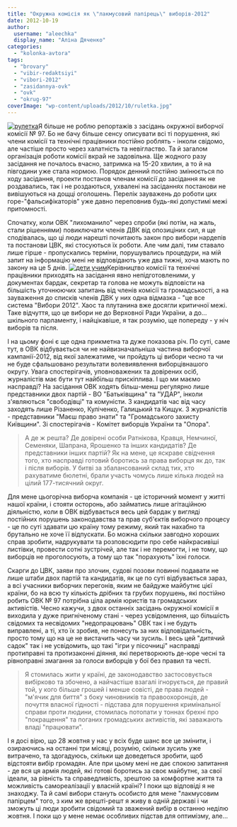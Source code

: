 ```yaml
---
title: "Окружна комісія як \"лакмусовий папірець\" виборів-2012"
date: 2012-10-19
author: 
  username: "aleechka"
  display_name: "Аліна Дяченко"
categories: 
  - "kolonka-avtora"
tags: 
  - "brovary"
  - "vibir-redaktsiyi"
  - "vibori-2012"
  - "zasidannya-ovk"
  - "ovk"
  - "okrug-97"
coverImage: "wp-content/uploads/2012/10/ruletka.jpg"
---
```


[![](https://mpz.brovary.org/wp-content/uploads/2012/10/ruletka.jpg "рулетка")](https://mpz.brovary.org/wp-content/uploads/2012/10/ruletka.jpg)Я більше не роблю репортажів з засідань окружної виборчої комісії № 97. Бо не бачу більше сенсу описувати всі ті порушення, які члени комісії та технічні працівники постійно роблять - інколи свідомо, але частіше просто через халатність та невігластво. Та й загалом організація роботи комісії вкрай не задовільна. Ще жодного разу засідання не почалось вчасно, затримка на 15-20 хвилин, а то й на півгодини уже стала нормою. Порядок денний постійно змінюється по ходу засідання, проекти постанов членам комісії до засідання як не роздавались, так і не роздаються, ухвалені на засіданнях постанови не вивішуються на дощці оголошень. Перелік зауважень до роботи цих горе-"фальсифікаторів" уже давно переповнив будь-які допустимі межі притомності.

Спочатку, коли ОВК "лихоманило" через спроби (які потім, на жаль, стали рішеннями) повиключати членів ДВК від опозиціних сил, я ще сподівалась, що ці люди нарешті почитають закон про вибори нардепів та постанови ЦВК, які стосуються їх роботи. Але чим далі, тим ставало лише гірше - пропускались терміни, порушувались процедури, на мій запит на інформацію мені не відповідають уже два тижні, хоча мають по закону на це 5 днів. [![](https://mpz.brovary.org/wp-content/uploads/2012/10/deti-uchim.jpg "дети учим")](https://mpz.brovary.org/wp-content/uploads/2012/10/deti-uchim.jpg)Керівництво комісії та технічні працівники приходять на засідання явно непідготовленими, у документах бардак, секретар та голова не можуть відповісти на більшість уточнюючих запитань від членів комісії та громадськості, а на зауваження до списків членів ДВК у них одна відмазка - "це все система "Вибори 2012". Хаос та плутанина вже досягли критичної межі. Таке відчуття, що це вибори не до Верховної Ради України, а до... шкільного парламенту, і найцікавіше, я так розумію, ще попереду - у ніч виборів та після.

І на цьому фоні є ще одна прикметна та дуже показова річ. По суті, саме тут, в ОВК відбувається чи не найвизначальніша частина виборчої кампанії-2012, від якої залежатиме, чи пройдуть ці вибори чесно та чи не буде сфальшовано результати волевиявлення виборцівнашого округу. Увага спостерігачів, уповноважених та довірених осіб, журналістів має бути тут найбільш прискіплива. І що ми маємо насправді? На засідання ОВК ходять більш-менш регулярно лише представники двох партій - ВО "Батьківщина" та "УДАР", інколи з'являються "свободівці" та комуністи. З кандидатів час від часу заходять лише Різаненко, Куліченко, Галицький та Кищук. З журналістів - представники "Маєш право знати" та "Громадського захисту Київщини". Зі спостерігачів - Комітет виборців України та "Опора".

> А де ж решта? Де довірені особи Ратнікова, Кравця, Немчиної, Семеняки, Шапрана, Ярошенко та інших кандидатів? Де представники інших партій? Як на мене, це яскраве свідчення того, хто насправді готовий боротись за права виборця як до, так і після виборів. У битві за збалансований склад тих, хто рахуватиме бюлетні, брали участь чомусь лише кілька людей на цілий 177-тисячний округ.

Для мене цьогорічна виборча компанія - це історичний момент у житті нашої країни, і стояти осторонь, або займатись лише агітаційною діяльністю, коли в ОВК відбувається весь цей бардак у вигляді постійних порушень законодавства та прав суб'єктів виборчого процесу - це по суті здавати цю країну тому режиму, який так нахабно та брутально не хоче її відпускати. Бо можна скільки завгодно хороших справ зробити, надрукувати та розповсюдити про себе найкрасивіші листівки, провести сотні зустрічей, але так і не перемогти, і не тому, що виборців не проголосують, а тому що так "порахують" їхні голоси.

Скарги до ЦВК, заяви про злочин, судові позови повинні подавати не лише штаби двох партій та кандидатів, як це по суті відбувається зараз, а всі учасники виборчих перегонів, яким не байдуже майбутнє цієї країни, бо на всю ту кількість дрібних та грубих порушень, які постійно робить ОВК № 97 потрібна ціла армія юристів та громадських активістів. Чесно кажучи, з двох останніх засідань окружної комісії я виходила у дуже пригніченому стані - через усвідомлення, що більшість свідомих та несвідомих "недопрацювань" ОВК так і не будуть виправлені, а ті, хто їх зробив, не понесуть за них відповідальність, просто тому що на це не вистачить часу чи зусиль. І весь цей "дитячий садок" так і не усвідомить, що такі "ігри у пісочниці" насправді протиправні та протизаконні діяння, які перетворюють де-юре чесні та рівноправні змагання за голоси виборців у бої без правил та честі.

> Я стомилась жити у країні, де законодавство застосовується вибірково та збочено, а найчастіше взагалі ігнорується, де правий той, у кого більше грошей і менше совісті, де права людей - "м'ячик для биття" з боку чиновників та правоохоронців, де почуття власної гідності - підстава для порушення кримінальної справи проти людини, стомилась потопати у тоннах брехні про "покращення" та поганих громадських активістів, які заважають владі "працювати".

І я досі вірю, що 28 жовтня у нас у всіх буде шанс все це змінити, і озираючись на останні три місяці, розумію, скільки зусиль уже витрачено, та здогадуюсь, скільки ще доведеться зробити, щоб відстояти вибір громадян. Але при цьому мені не дає спокою запитання - де вся ця армія людей, які готові боротись за своє майбутнє, за свої ідеали, за рівність та справедливість, зрештою за комфортне життя та можливість самореалізації у власній країні? І поки що відповіді я не знаходжу. Та й самі вибори стануть особисто для мене "лакмусовим папірцем" того, з ким же врешті-решт я живу в одній державі і чи зможуть ці люди зробити свідомий та зважений вибір в останню неділю жовтня. І поки що у мене немає особливих підстав для оптимізму, але...
